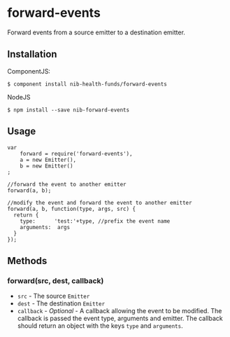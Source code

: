 # forward-events

Forward events from a source emitter to a destination emitter.

## Installation

ComponentJS:

    $ component install nib-health-funds/forward-events
    
NodeJS
   
    $ npm install --save nib-forward-events

## Usage
    
    var
        forward = require('forward-events'),
        a = new Emitter(),
        b = new Emitter()
    ;
    
    //forward the event to another emitter
    forward(a, b);
    
    //modify the event and forward the event to another emitter
    forward(a, b, function(type, args, src) {
      return {
        type:      'test:'+type, //prefix the event name
        arguments:  args
      }
    });

## Methods

### forward(src, dest, callback)

- `src` - The source `Emitter`
- `dest` - The destination `Emitter`
- `callback` - *Optional* - A callback allowing the event to be modified. The callback is passed the event type, arguments and emitter. The callback should return an object with the keys `type` and `arguments`.